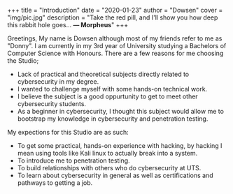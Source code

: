 +++
title = "Introduction"
date = "2020-01-23"
author = "Dowsen"
cover = "img/pic.jpg"
description = "Take the red pill, and I'll show you how deep this rabbit hole goes... **— Morpheus**"
+++

Greetings, My name is Dowsen although most of my friends refer to me as "Donny". I am currently
in my 3rd year of University studying a Bachelors of Computer Science with Honours. There are a few reasons for me choosing the Studio;
* Lack of practical and theoretical subjects directly related to cybersecurity in my degree.
* I wanted to challenge myself with some hands-on technical work.
* I believe the subject is a good oppurtunity to get to meet other cybersecurity students.
* As a beginner in cybersecurity, I thought this subject would allow me to bootstrap my knowledge in cybersecurity and penetration testing.

My expections for this Studio are as such:
- To get some practical, hands-on experience with hacking, by hacking I mean using tools like Kali linux to actually break into a system.
- To introduce me to penetration testing.
- To build relationships with others who do cybersecurity at UTS.
- To learn about cybersecurity in general as well as certifications and pathways to getting a job.



